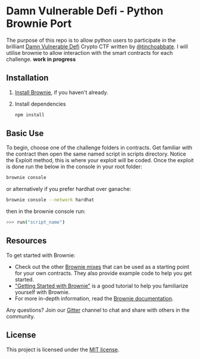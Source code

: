 # Damn Vulnerable Defi - Python Brownie Port 

The purpose of this repo is to allow python users to participate in the brilliant [Damn Vulnerable Defi](https://www.damnvulnerabledefi.xyz/) Crypto CTF written by [@tinchoabbate](https://twitter.com/tinchoabbate). I will utilise brownie to allow interaction with the smart contracts for each challenge. **work in progress**

## Installation

1. [Install Brownie](https://eth-brownie.readthedocs.io/en/stable/install.html), if you haven't already.

2. Install dependencies

    ```bash
    npm install
    ```

## Basic Use

To begin, choose one of the challenge folders in contracts. Get familiar with the contract then open the same named script
in scripts directory. Notice the Exploit method, this is where your exploit will be coded. Once the exploit is done run the below in the console in your root folder:

```bash
brownie console
```

or alternatively if you prefer hardhat over ganache:

```bash
brownie console --network hardhat
```

then in the brownie console run:

```bash
>>> run("script_name")
```

## Resources

To get started with Brownie:

* Check out the other [Brownie mixes](https://github.com/brownie-mix/) that can be used as a starting point for your own contracts. They also provide example code to help you get started.
* ["Getting Started with Brownie"](https://medium.com/@iamdefinitelyahuman/getting-started-with-brownie-part-1-9b2181f4cb99) is a good tutorial to help you familiarize yourself with Brownie.
* For more in-depth information, read the [Brownie documentation](https://eth-brownie.readthedocs.io/en/stable/).


Any questions? Join our [Gitter](https://gitter.im/eth-brownie/community) channel to chat and share with others in the community.

## License

This project is licensed under the [MIT license](LICENSE).
